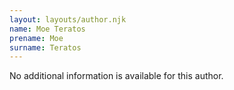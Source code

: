 ```yaml
---
layout: layouts/author.njk
name: Moe Teratos
prename: Moe
surname: Teratos
---
```

No additional information is available for this author.

